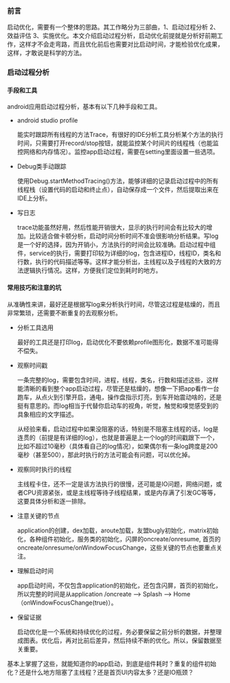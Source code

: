 ### 前言

启动优化，需要有一个整体的思路。其工作略分为三部曲，1、启动过程分析 2、效益评估 3、实施优化。本文介绍启动过程分析，启动优化前提就是分析好前期工作，这样才不会走弯路，而且优化前后也需要对比启动时间，才能检验优化成果，这样，才敢说是科学的方法。



### 启动过程分析

#### 手段和工具

android应用启动过程分析，基本有以下几种手段和工具。

- android studio profile

  能实时跟踪所有线程的方法Trace，有很好的IDE分析工具分析某个方法的执行时间，只需要打开record/stop按钮，就能监控某个时间片的线程栈（也能监控网络和内存情况）。监控app启动过程，需要在setting里面设置一些选项。

- Debug类手动跟踪

  使用Debug.startMethodTracing()方法，能够详细的记录启动过程中的所有线程栈（设置代码的启动和终止点），自动保存成一个文件，然后提取出来在IDE上分析。

- 写日志

  trace功能虽然好用，然后性能开销很大，显示的执行时间会有比较大的增加。比较适合做卡顿分析，启动时间分析时间不准会很影响分析结果。写log是一个好的选择，因为开销小，方法执行的时间会比较准确。启动过程中组件，service的执行，需要打印较为详细的log，包含进程ID，线程ID，类名和行数，执行的代码描述等等。这样才能分析出，主线程以及子线程的大致的方法逻辑执行情况。这样，方便我们定位到耗时的地方。



#### 常用技巧和注意的坑

从准确性来讲，最好还是根据写log来分析执行时间，尽管这过程是枯燥的，而且非常繁琐，还需要不断重复的去观察分析。

- 分析工具选用

  最好的工具还是打印log，启动优化不要依赖profile图形化，数据不准可能得不偿失。

- 观察时间戳

  一条完整的log，需要包含时间，进程，线程，类名，行数和描述这些，这样能清晰的看到整个app启动过程，尽管还是枯燥的，想像一下把app看作一台跑车，从点火到引擎开启，通电，操作盘指示灯亮，到车开始震动啥的，还是挺有意思的。而log相当于代替你启动车的视角，听觉，触觉和嗅觉感受到的具象相应的文字描述。

  从经验来看，启动过程中如果没阻塞的话，特别是不阻塞主线程的话，log是连贯的（前提是有详细的log），也就是普遍是上一个log的时间戳跟下一个，比如不超过10毫秒（具体看自己的log情况），如果偶尔有一条log跨度是200毫秒（甚至500），那此时执行的方法可能会有问题，可以优化掉。

- 观察同时执行的线程

  主线程卡住，还不一定是该方法执行的很慢，还可能是IO问题，网络问题，或者CPU资源紧张，或是主线程等待子线程结果，或是内存满了引发GC等等，这要具体分析和逐一排除。

- 注意关键的节点

  application的创建，dex加载，aroute加载，友盟bugly初始化，matrix初始化，各种组件初始化，服务类的初始化，闪屏的oncreate/onresume, 首页的oncreate/onresume/onWindowFocusChange，这些关键的节点也要重点关注。
  
- 理解启动时间

  app启动时间，不仅包含application的初始化，还包含闪屏，首页的初始化，所以完整的时间是从application /oncreate --> Splash --> Home（onWindowFocusChange(true)）。
  
- 保留证据

  启动优化是一个系统和持续优化的过程，务必要保留之前分析的数据，并整理成图表。优化后，再对比前后差异，然后持续不断的优化。所以，保留数据至关重要。
  
  

基本上掌握了这些，就能知道你的app启动，到底是组件耗时？重复的组件初始化？还是什么地方阻塞了主线程？还是首页UI内容太多？还是IO瓶颈？